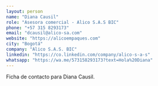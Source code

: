```yaml
---
layout: person
name: "Diana Causil"
role: "Asesora comercial - Alico S.A.S BIC"
phone: "+57 315 8293173"
email: "dcausil@alico-sa.com"
website: "https://alicoempaques.com"
city: "Bogotá"
company: "Alico S.A.S. BIC"
linkedin: "https://co.linkedin.com/company/alico-s-a-s"
whatsapp: "https://wa.me/573158293173?text=Hola%20Diana"
---
```


Ficha de contacto para Diana Causil.